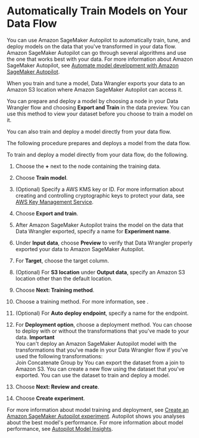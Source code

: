 # Automatically Train Models on Your Data Flow<a name="data-wrangler-autopilot"></a>

You can use Amazon SageMaker Autopilot to automatically train, tune, and deploy models on the data that you've transformed in your data flow\. Amazon SageMaker Autopilot can go through several algorithms and use the one that works best with your data\. For more information about Amazon SageMaker Autopilot, see [Automate model development with Amazon SageMaker Autopilot](autopilot-automate-model-development.md)\.

When you train and tune a model, Data Wrangler exports your data to an Amazon S3 location where Amazon SageMaker Autopilot can access it\.

You can prepare and deploy a model by choosing a node in your Data Wrangler flow and choosing **Export and Train** in the data preview\. You can use this method to view your dataset before you choose to train a model on it\.

You can also train and deploy a model directly from your data flow\.

The following procedure prepares and deploys a model from the data flow\.

To train and deploy a model directly from your data flow, do the following\.

1. Choose the **\+** next to the node containing the training data\.

1. Choose **Train model**\.

1. \(Optional\) Specify a AWS KMS key or ID\. For more information about creating and controlling cryptographic keys to protect your data, see [AWS Key Management Service](https://docs.aws.amazon.com/kms/latest/developerguide/overview.html)\.

1. Choose **Export and train**\.

1. After Amazon SageMaker Autopilot trains the model on the data that Data Wrangler exported, specify a name for **Experiment name**\.

1. Under **Input data**, choose **Preview** to verify that Data Wrangler properly exported your data to Amazon SageMaker Autopilot\.

1. For **Target**, choose the target column\.

1. \(Optional\) For **S3 location** under **Output data**, specify an Amazon S3 location other than the default location\.

1. Choose **Next: Training method**\.

1. Choose a training method\. For more information, see [](autopilot-model-support-validation.md#autopilot-training-mode)\.

1. \(Optional\) For **Auto deploy endpoint**, specify a name for the endpoint\.

1. For **Deployment option**, choose a deployment method\. You can choose to deploy with or without the transformations that you've made to your data\.
**Important**  
You can't deploy an Amazon SageMaker Autopilot model with the transformations that you've made in your Data Wrangler flow if you've used the following transformations:  
Join
Concatenate
Group by
You can export the dataset from a join to Amazon S3\. You can create a new flow using the dataset that you've exported\. You can use the dataset to train and deploy a model\.

1. Choose **Next: Review and create**\.

1. Choose **Create experiment**\.

For more information about model training and deployment, see [Create an Amazon SageMaker Autopilot experiment](autopilot-automate-model-development-create-experiment.md)\. Autopilot shows you analyses about the best model's performance\. For more information about model performance, see [Autopilot Model Insights](autopilot-model-insights.md)\.